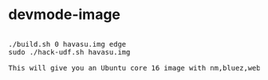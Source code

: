 # devmode-image
<pre>

./build.sh 0 havasu.img edge
sudo ./hack-udf.sh havasu.img

This will give you an Ubuntu core 16 image with nm,bluez,webdm in devmode.

</pre>
